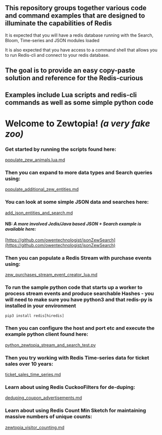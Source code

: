 ## This repository groups together various code and command examples that are designed to illuminate the  capabilities of Redis

It is expected that you will have a redis database running with the Search, Bloom, Time-series and JSON modules loaded

It is also expected that you have access to a command shell that allows you to run Redis-cli and connect to your redis database.

## The goal is to provide an easy copy-paste solution and reference for the Redis-curious
## Examples include Lua scripts and redis-cli commands as well as some simple python code

# Welcome to Zewtopia!  <em>(a very fake zoo)</em>

### Get started by running the scripts found here:
[populate_zew_animals.lua.md](./populate_zew_animals.lua.md)

### Then you can expand to more data types and Search queries using:
[populate_additional_zew_entities.md](./populate_additional_zew_entities.md)

### You can look at some simple JSON data and searches here:
[add_json_entities_and_search.md](./add_json_entities_and_search.md)

#### NB: <em> A more involved Jedis/Java based JSON + Search example is available here:</em>
[https://github.com/owentechnologist/jsonZewSearch](https://github.com/owentechnologist/jsonZewSearch)

### Then you can populate a Redis Stream with purchase events using:
[zew_purchases_stream_event_creator_lua.md](./zew_purchases_stream_event_creator_lua.md)

### To run the sample python code that starts up a worker to process stream events and produce searchable Hashes -  you will need to make sure you have python3 and that redis-py is installed in your environment
``` 
pip3 install redis[hiredis]
```

### Then you can configure the host and port etc and execute the example python client found here:
[python_zewtopia_stream_and_search_test.py](./python_zewtopia_stream_and_search_test.py)


### Then you try working with Redis Time-series data for ticket sales over 10 years:
[ticket_sales_time_series.md](./ticket_sales_time_series.md)

### Learn about using Redis CuckooFilters for de-duping:
[deduping_coupon_advertisements.md](./deduping_coupon_advertisements.md)

### Learn about using Redis Count Min Sketch for maintaining massive numbers of unique counts:
[zewtopia_visitor_counting.md](./zewtopia_visitor_counting.md)
